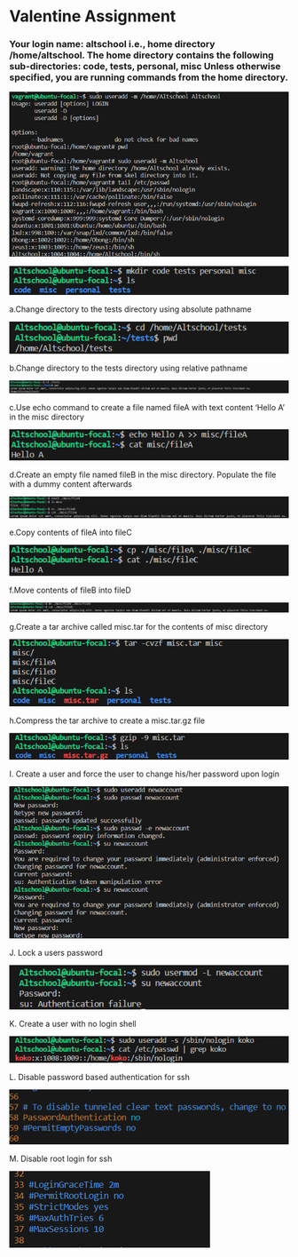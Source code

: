# Valentine Assignment

### Your login name: altschool i.e., home directory /home/altschool. The home directory contains the following sub-directories: code, tests, personal, misc Unless otherwise specified, you are running commands from the home directory.


![](a.png)


![](./images/a2.png)

a.Change directory to the tests directory using absolute pathname

![](./images/a3.png)

b.Change directory to the tests directory using relative pathname

![](./images/b.png)

c.Use echo command to create a file named fileA with text content ‘Hello A’ in the misc directory

![](./images/c.png)

d.Create an empty file named fileB in the misc directory. Populate the file with a dummy content afterwards

![](./images/d.png)

e.Copy contents of fileA into fileC

![](./images/e.png)

f.Move contents of fileB into fileD

![](./images/f.png)

g.Create a tar archive called misc.tar for the contents of misc directory

![](./images/g.png)

h.Compress the tar archive to create a misc.tar.gz file

![](./images/h.png)

I. Create a user and force the user to change his/her password upon login

![](./images/I.png)

J. Lock a users password

![](./images/J.png)

K. Create a user with no login shell

![](./images/K.png)

L. Disable password based authentication for ssh

![](L.png)

M. Disable root login for ssh

![](./images/M.png)
